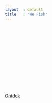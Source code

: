 ```yaml
---
layout  : default
title   : "We Fish"
---
```




<?xml version="1.0" encoding="utf-8"?>
<!-- Generator: Adobe Illustrator 19.1.0, SVG Export Plug-In . SVG Version: 6.00 Build 0)  -->
<svg version="1.1" id="Laag_1" xmlns="http://www.w3.org/2000/svg" xmlns:xlink="http://www.w3.org/1999/xlink" class="logo" x="0px" y="0px" 
	 viewBox="0 0 496.1 198.4" style="enable-background:new 0 0 496.1 198.4;" xml:space="preserve" class="logo" >
<style type="text/css">
	.st0{fill:none;stroke:#FFFFFF;stroke-width:2;stroke-miterlimit:10;}
	.st1{fill:#FFFFFF;}
</style>
<g>
	<g>
		<path class="st0" d="M105.2,14.4c0.9-5.7-2.6-3-2.6-3C78.4-2.4,63.9,14,63.9,14c-4.6,3.9-7.6,8.1-9.6,12.2
			c-2-4.1-5.1-8.2-9.6-12.2c0,0-14.5-16.4-38.6-2.6c0,0-3.4-2.7-2.6,3c0,0-2.1,1,0.7,2.4c0,0-0.2,4.4,15.6,13.4
			c0,0,9.5,2.9,12.3-9.8c0,0,1.4,9.2-8.8,11.4c0,0,8.7,5.8,9.5,8.4l2.9-3c0,0-5.4,7.9-2.3,15.5l5.1-1.6l2.7-3.4L40,51.2
			c0,0,13.3,11.1,0.2,20.5c-9.8,7-9.2,11.3-8.9,12.6c0.7-0.8,3.2-3.3,7.3-2c0,0,6.3-1.2,7-1.3c0,0-1.9,1.8,1.9,8.4c0,0,5.2-8,0-19.6
			c0,0-1.6-4,6.8-13.7c8.4,9.7,6.8,13.7,6.8,13.7c-5.2,11.6,0,19.6,0,19.6C64.8,82.8,63,81,63,81c0.7,0,7,1.3,7,1.3
			c4.1-1.2,6.6,1.2,7.3,2c0.3-1.3,0.9-5.6-8.9-12.6c-13.1-9.4,0.2-20.5,0.2-20.5l-1.2-3.5l2.7,3.4l5.1,1.6
			c3.1-7.7-2.3-15.5-2.3-15.5l2.9,3c0.8-2.6,9.5-8.4,9.5-8.4c-10.2-2.1-8.8-11.4-8.8-11.4c2.8,12.7,12.3,9.8,12.3,9.8
			c15.8-9,15.6-13.4,15.6-13.4C107.2,15.3,105.2,14.4,105.2,14.4z"/>
		<path class="st0" d="M77.5,84.4c0,0-0.1-0.1-0.2-0.3C77.2,84.6,77.1,84.7,77.5,84.4z"/>
		<path class="st0" d="M31.3,84.2c-0.1,0.2-0.2,0.3-0.2,0.3C31.5,84.7,31.4,84.6,31.3,84.2z"/>
	</g>
	<circle class="st0" cx="15.4" cy="14.7" r="2.1"/>
	<circle class="st0" cx="92.7" cy="14.7" r="2.1"/>
</g>
<polyline class="st0" points="112.4,25.9 493.9,25.9 493.9,160.6 25.9,160.6 25.9,93.2 "/>
<g>
	<path class="st1" d="M151.2,59.7l20,45.9L190,62.2h8.8l-27.6,64.1l-20-46l-20,46l-27.6-64.1h8.8l18.9,43.9L151.2,59.7z"/>
	<path class="st1" d="M207.1,62.1h34.5v8.5h-26.1v15.5h26.1v8.4h-26.1v21.4h26.1v8.4h-34.5V62.1z"/>
	<path class="st1" d="M278.5,62.1H313v8.5h-26.1v15.5H313v8.4h-26v29.8h-8.5V62.1z"/>
	<path class="st1" d="M322.8,62.1h8.4v62.2h-8.4V62.1z"/>
	<path class="st1" d="M382.9,69.1l-6.9,5.5c-1.8-1.9-3.5-3.3-4.9-4.2s-3.6-1.4-6.4-1.4c-3.1,0-5.5,0.7-7.4,2.1s-2.8,3.2-2.8,5.3
		c0,1.9,0.8,3.5,2.5,5s4.5,3,8.5,4.7s7.1,3.3,9.3,4.8c2.2,1.5,4.1,3.1,5.5,4.9c1.4,1.8,2.5,3.7,3.2,5.7s1,4.1,1,6.3
		c0,5.2-1.9,9.6-5.6,13.2c-3.8,3.6-8.3,5.5-13.6,5.5c-5.2,0-9.8-1.4-13.8-4.3c-4-2.8-7.1-7.1-9.2-12.8l8.5-2.4
		c3.1,7,7.8,10.5,14.2,10.5c3.1,0,5.7-0.9,7.7-2.8c2.1-1.8,3.1-4.2,3.1-7c0-1.7-0.5-3.4-1.6-5.1c-1.1-1.7-2.4-3.1-4-4.2
		c-1.6-1.1-4.1-2.4-7.6-3.8s-6.2-2.7-8-3.9c-1.9-1.2-3.5-2.6-4.9-4.2s-2.4-3.3-3-4.9s-1-3.4-1-5.2c0-4.5,1.8-8.3,5.4-11.4
		s7.9-4.7,13-4.7c3.4,0,6.8,0.7,10.3,2.2C377.7,63.8,380.6,66.1,382.9,69.1z"/>
	<path class="st1" d="M395.2,62.1h8.5V86h29.7V62.1h8.4v62.2h-8.4V94.4h-29.7v29.9h-8.5V62.1z"/>
</g>
<g>
	<path class="st1" d="M68.8,169.7h13.7v3.1h-5.3v19.3h-3v-19.3h-5.3L68.8,169.7L68.8,169.7z"/>
	<path class="st1" d="M86.1,169.7h3.1v8.6h10.7v-8.6h3v22.4h-3v-10.8H89.2v10.8h-3.1V169.7z"/>
	<path class="st1" d="M107.5,169.7h12.4v3.1h-9.4v5.6h9.4v3h-9.4v7.7h9.4v3h-12.4V169.7z"/>
	<path class="st1" d="M141.8,168.9l10.6,23.3h-3.2l-2.6-5.7H137l-2.6,5.7h-3.2L141.8,168.9z M141.8,175.8l-3.6,8h7.2L141.8,175.8z"
		/>
	<path class="st1" d="M155.9,169.7h4.5c2.5,0,4.6,0.6,6.2,1.8s2.3,2.7,2.3,4.7c0,1.9-0.8,3.5-2.5,4.8s-4.1,1.9-7.5,1.9v9.2h-3V169.7
		z M158.9,172.4v7.8c2.3,0,4-0.3,5.1-1s1.7-1.6,1.7-3c0-1-0.4-1.9-1.3-2.7S161.7,172.4,158.9,172.4z"/>
	<path class="st1" d="M173.9,169.7h4.5c2.5,0,4.6,0.6,6.2,1.8s2.3,2.7,2.3,4.7c0,1.9-0.8,3.5-2.5,4.8s-4.1,1.9-7.5,1.9v9.2h-3V169.7
		z M176.9,172.4v7.8c2.3,0,4-0.3,5.1-1s1.7-1.6,1.7-3c0-1-0.4-1.9-1.3-2.7S179.7,172.4,176.9,172.4z"/>
	<path class="st1" d="M200.8,169.7h12.4v3.1h-9.4v5.6h9.4v3h-9.4v10.7h-3.1v-22.4H200.8z"/>
	<path class="st1" d="M215.9,180.8c0-3.2,1.2-6,3.7-8.3c2.4-2.3,5.4-3.5,8.8-3.5c3.3,0,6.2,1.2,8.6,3.5s3.6,5.1,3.6,8.3
		c0,3.4-1.2,6.2-3.6,8.6c-2.4,2.3-5.3,3.5-8.8,3.5c-3.4,0-6.3-1.2-8.7-3.5C217.1,187,215.9,184.1,215.9,180.8z M237.4,180.9
		c0-2.5-0.9-4.6-2.7-6.2c-1.8-1.7-4-2.5-6.6-2.5c-2.5,0-4.6,0.9-6.4,2.6s-2.6,3.8-2.6,6.2s0.9,4.5,2.7,6.2c1.8,1.7,4,2.5,6.7,2.5
		c2.4,0,4.5-0.9,6.2-2.6C236.5,185.3,237.4,183.3,237.4,180.9z"/>
	<path class="st1" d="M245.1,169.7h4.9c2.4,0,4.4,0.6,5.9,1.8s2.3,2.7,2.3,4.6c0,1.5-0.5,2.8-1.5,4c-1,1.1-2.5,2-4.6,2.4l6.5,9.6
		H255l-6.2-9.2h-0.7v9.2H245v-22.4H245.1z M248.2,172.4v7.8c4.5,0.1,6.8-1.2,6.8-3.9c0-0.9-0.3-1.7-0.8-2.3s-1.2-1-2.1-1.2
		S249.9,172.4,248.2,172.4z"/>
	<path class="st1" d="M272.3,169.7h12.4v3.1h-9.4v5.6h9.4v3h-9.4v10.7h-3.1v-22.4H272.3z"/>
	<path class="st1" d="M288.3,169.7h3v22.4h-3V169.7z"/>
	<path class="st1" d="M309.9,172.2l-2.5,2c-0.7-0.7-1.2-1.2-1.8-1.5s-1.3-0.5-2.3-0.5c-1.1,0-2,0.2-2.7,0.7s-1,1.1-1,1.9
		c0,0.7,0.3,1.3,0.9,1.8s1.6,1.1,3.1,1.7c1.4,0.6,2.6,1.2,3.4,1.7s1.5,1.1,2,1.8c0.5,0.6,0.9,1.3,1.1,2c0.3,0.7,0.4,1.5,0.4,2.3
		c0,1.9-0.7,3.4-2,4.8s-3,2-4.9,2s-3.5-0.5-5-1.5s-2.5-2.6-3.3-4.6l3.1-0.9c1.1,2.5,2.8,3.8,5.1,3.8c1.1,0,2-0.3,2.8-1
		c0.7-0.7,1.1-1.5,1.1-2.5c0-0.6-0.2-1.2-0.6-1.8s-0.9-1.1-1.4-1.5c-0.6-0.4-1.5-0.9-2.7-1.4s-2.2-1-2.9-1.4
		c-0.7-0.4-1.3-0.9-1.8-1.5s-0.9-1.2-1.1-1.8s-0.3-1.2-0.3-1.9c0-1.6,0.6-3,1.9-4.1s2.9-1.7,4.7-1.7c1.2,0,2.5,0.3,3.7,0.8
		S309.1,171.1,309.9,172.2z"/>
	<path class="st1" d="M314.3,169.7h3.1v8.6h10.7v-8.6h3v22.4h-3v-10.8h-10.7v10.8h-3.1V169.7z"/>
	<path class="st1" d="M346.3,169.7h3v19.4h7.3v3h-10.3V169.7z"/>
	<path class="st1" d="M358.5,180.8c0-3.2,1.2-6,3.7-8.3c2.4-2.3,5.4-3.5,8.8-3.5c3.3,0,6.2,1.2,8.6,3.5s3.6,5.1,3.6,8.3
		c0,3.4-1.2,6.2-3.6,8.6c-2.4,2.3-5.3,3.5-8.8,3.5c-3.4,0-6.3-1.2-8.7-3.5C359.7,187,358.5,184.1,358.5,180.8z M379.9,180.9
		c0-2.5-0.9-4.6-2.7-6.2c-1.8-1.7-4-2.5-6.6-2.5c-2.5,0-4.6,0.9-6.4,2.6s-2.6,3.8-2.6,6.2s0.9,4.5,2.7,6.2c1.8,1.7,4,2.5,6.7,2.5
		c2.4,0,4.5-0.9,6.2-2.6C379,185.3,379.9,183.3,379.9,180.9z"/>
	<path class="st1" d="M384.6,169.7h3.2l7,15.9l7.1-15.9h3.3l-10.4,23.1L384.6,169.7z"/>
	<path class="st1" d="M407.9,169.7h12.4v3.1h-9.4v5.6h9.4v3h-9.4v7.7h9.4v3h-12.4V169.7z"/>
	<path class="st1" d="M424.4,169.7h4.9c2.4,0,4.4,0.6,5.9,1.8s2.3,2.7,2.3,4.6c0,1.5-0.5,2.8-1.5,4c-1,1.1-2.5,2-4.6,2.4l6.5,9.6
		h-3.5l-6.2-9.2h-0.7v9.2h-3.1L424.4,169.7L424.4,169.7z M427.5,172.4v7.8c4.5,0.1,6.8-1.2,6.8-3.9c0-0.9-0.3-1.7-0.8-2.3
		s-1.2-1-2.1-1.2S429.2,172.4,427.5,172.4z"/>
	<path class="st1" d="M455.6,172.2l-2.5,2c-0.7-0.7-1.2-1.2-1.8-1.5s-1.3-0.5-2.3-0.5c-1.1,0-2,0.2-2.7,0.7s-1,1.1-1,1.9
		c0,0.7,0.3,1.3,0.9,1.8s1.6,1.1,3.1,1.7c1.4,0.6,2.6,1.2,3.4,1.7s1.5,1.1,2,1.8c0.5,0.6,0.9,1.3,1.1,2c0.3,0.7,0.4,1.5,0.4,2.3
		c0,1.9-0.7,3.4-2,4.8s-3,2-4.9,2s-3.5-0.5-5-1.5s-2.5-2.6-3.3-4.6l3.1-0.9c1.1,2.5,2.8,3.8,5.1,3.8c1.1,0,2-0.3,2.8-1
		c0.7-0.7,1.1-1.5,1.1-2.5c0-0.6-0.2-1.2-0.6-1.8s-0.9-1.1-1.4-1.5c-0.6-0.4-1.5-0.9-2.7-1.4s-2.2-1-2.9-1.4
		c-0.7-0.4-1.3-0.9-1.8-1.5s-0.9-1.2-1.1-1.8s-0.3-1.2-0.3-1.9c0-1.6,0.6-3,1.9-4.1s2.9-1.7,4.7-1.7c1.2,0,2.5,0.3,3.7,0.8
		S454.8,171.1,455.6,172.2z"/>
</g>
</svg>
<a href="start.html" class="link">Ontdek</a>
